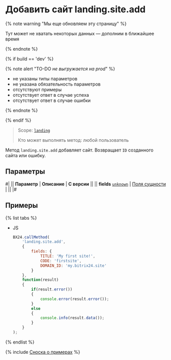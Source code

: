 # Добавить сайт landing.site.add

{% note warning "Мы еще обновляем эту страницу" %}

Тут может не хватать некоторых данных — дополним в ближайшее время

{% endnote %}

{% if build == 'dev' %}

{% note alert "TO-DO _не выгружается на prod_" %}

- не указаны типы параметров
- не указана обязательность параметров
- отсутствуют примеры
- отсутствует ответ в случае успеха
- отсутствует ответ в случае ошибки

{% endnote %}

{% endif %}

> Scope: [`landing`](../../scopes/permissions.md)
>
> Кто может выполнять метод: любой пользователь

Метод `landing.site.add` добавляет сайт. Возвращает `ID` созданного сайта или ошибку.

## Параметры

#|
|| **Параметр** | **Описание** | **С версии** ||
|| **fields**
[`unknown`](../../data-types.md) | [Поля сущности](./base-fields.md) | ||
|#

## Примеры

{% list tabs %}

- JS

    ```js
    BX24.callMethod(
        'landing.site.add',
        {
            fields: {
                TITLE: 'My first site!',
                CODE: 'firstsite',
                DOMAIN_ID: 'my.bitrix24.site'
            }
        },
        function(result)
        {
            if(result.error())
            {
                console.error(result.error());
            }
            else
            {
                console.info(result.data());
            }
        }
    );
    ```

{% endlist %}

{% include [Сноска о примерах](../../../_includes/examples.md) %}